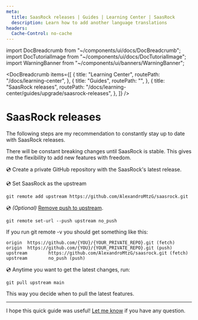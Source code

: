 ```yaml
---
meta:
  title: SaasRock releases | Guides | Learning Center | SaasRock
  description: Learn how to add another language translations
headers:
  Cache-Control: no-cache
---
```


import DocBreadcrumb from "~/components/ui/docs/DocBreadcrumb";
import DocTutorialImage from "~/components/ui/docs/DocTutorialImage";
import WarningBanner from "~/components/ui/banners/WarningBanner";

<DocBreadcrumb
items={[
{
title: "Learning Center",
routePath: "/docs/learning-center",
},
{
title: "Guides",
routePath: "",
},
{
title: "SaasRock releases",
routePath:
"/docs/learning-center/guides/upgrade/saasrock-releases",
},
]}
/>

# SaasRock releases

The following steps are my recommendation to constantly stay up to date with SaasRock releases.

<WarningBanner title="WARNING">
  There will be constant breaking changes until SaasRock is stable. 
  This gives me the flexibility to add new features with freedom.
</WarningBanner>

💿 Create a private GitHub repository with the SaasRock's latest release.

💿 Set SaasRock as the upstream

```shell
git remote add upstream https://github.com/AlexandroMtzG/saasrock.git
```

💿 _(Optional)_ [Remove push to upstream](https://stackoverflow.com/a/10260389/5697060).

```shell
git remote set-url --push upstream no_push
```

If you run git remote -v you should get something like this:

```shell
origin  https://github.com/{YOU}/{YOUR_PRIVATE_REPO}.git (fetch)
origin  https://github.com/{YOU}/{YOUR_PRIVATE_REPO}.git (push)
upstream        https://github.com/AlexandroMtzG/saasrock.git (fetch)
upstream        no_push (push)
```

💿 Anytime you want to get the latest changes, run:

```shell
git pull upstream main
```

This way you decide when to pull the latest features.

---

I hope this quick guide was useful! [Let me know](/docs/community) if you have any question.

